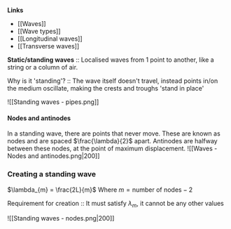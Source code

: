 **Links**
- [[Waves]] 
- [[Wave types]] 
- [[Longitudinal waves]] 
- [[Transverse waves]] 

**Static/standing waves** :: Localised waves from 1 point to another, like a string or a column of air.

Why is it 'standing'? :: The wave itself doesn't travel, instead points in/on the medium oscillate, making the crests and troughs 'stand in place'

![[Standing waves - pipes.png]]

#### Nodes and antinodes
In a standing wave, there are points that never move.
These are known as nodes and are spaced $\frac{\lambda}{2}$ apart.
Antinodes are halfway between these nodes, at the point of maximum displacement.
![[Waves - Nodes and antinodes.png|200]]


### Creating a standing wave
$\lambda_{m} = \frac{2L}{m}$
Where $m = \text{number of nodes} - 2$

Requirement for creation :: It must satisfy $\lambda_{m}$, it cannot be any other values

![[Standing waves - nodes.png|200]]
